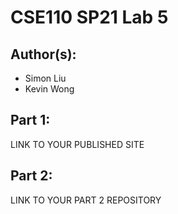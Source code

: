 # CSE110 SP21 Lab 5

## Author(s):
- Simon Liu
- Kevin Wong

## Part 1:

LINK TO YOUR PUBLISHED SITE

## Part 2:

LINK TO YOUR PART 2 REPOSITORY
